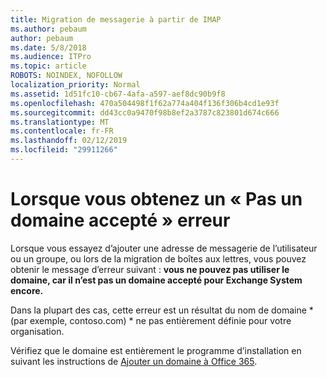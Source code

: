 ```yaml
---
title: Migration de messagerie à partir de IMAP
ms.author: pebaum
author: pebaum
ms.date: 5/8/2018
ms.audience: ITPro
ms.topic: article
ROBOTS: NOINDEX, NOFOLLOW
localization_priority: Normal
ms.assetid: 1d51fc10-cb67-4afa-a597-aef8dc90b9f8
ms.openlocfilehash: 470a504498f1f62a774a404f136f306b4cd1e93f
ms.sourcegitcommit: dd43cc0a9470f98b8ef2a3787c823801d674c666
ms.translationtype: MT
ms.contentlocale: fr-FR
ms.lasthandoff: 02/12/2019
ms.locfileid: "29911266"
---
```

# <a name="when-you-get-a-not-an-accepted-domain-error"></a>Lorsque vous obtenez un « Pas un domaine accepté » erreur

Lorsque vous essayez d’ajouter une adresse de messagerie de l’utilisateur ou un groupe, ou lors de la migration de boîtes aux lettres, vous pouvez obtenir le message d’erreur suivant : **vous ne pouvez pas utiliser le domaine, car il n’est pas un domaine accepté pour Exchange System encore.**
  
Dans la plupart des cas, cette erreur est un résultat du nom de domaine * (par exemple, contoso.com) * ne pas entièrement définie pour votre organisation. 
  
Vérifiez que le domaine est entièrement le programme d’installation en suivant les instructions de [Ajouter un domaine à Office 365](https://support.office.com/article/6383f56d-3d09-4dcb-9b41-b5f5a5efd611).
  

